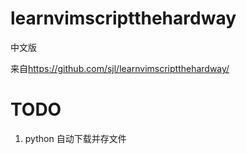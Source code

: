 # learnvimscriptthehardway

中文版

来自<https://github.com/sjl/learnvimscriptthehardway/>

# TODO
1. python 自动下载并存文件
